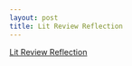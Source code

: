 ```yaml
---
layout: post
title: Lit Review Reflection
---
```


[Lit Review Reflection](https://docs.google.com/document/d/1xpU4-rFuKugG5XxsOJi6faKLFkQokeRzyfHvB4582sU/edit?usp=sharing)
